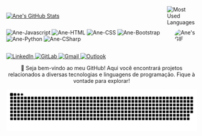 <div style="display: flex; justify-content: space-between; align-items: center;">
  <a href="https://github.com/AneDuarte">
    <img width="48%" src="https://github-readme-stats.vercel.app/api?username=AneDuarte&show_icons=true&theme=tokyonight&include_all_commits=true&count_private=true" alt="Ane's GitHub Stats">
  </a>
  <a href="https://github.com/AneDuarte">
    <img width="48%" align="right" src="https://github-readme-stats.vercel.app/api/top-langs/?username=AneDuarte&layout=compact&langs_count=7&theme=tokyonight" alt="Most Used Languages">
  </a>
</div>

<div style="display:flex; justify-content:space-between; align-items: center; margin:2% 0 2% 0">
  <div style="display:inline-block; align-itens:center">
    <img alt="Ane-Javascript" height="30" width="40" src="https://cdn.jsdelivr.net/gh/devicons/devicon/icons/javascript/javascript-original.svg">
    <img alt="Ane-HTML" height="30" width="40" src="https://cdn.jsdelivr.net/gh/devicons/devicon/icons/html5/html5-original.svg">
    <img alt="Ane-CSS" height="30" width="40" src="https://cdn.jsdelivr.net/gh/devicons/devicon/icons/css3/css3-original.svg">
    <img alt="Ane-Bootstrap" height="35" width="40" src="https://cdn.jsdelivr.net/gh/devicons/devicon/icons/bootstrap/bootstrap-original.svg">
    <img alt="Ane-Python" height="30" width="40" src="https://cdn.jsdelivr.net/gh/devicons/devicon/icons/python/python-original.svg">
    <img alt="Ane-CSharp" height="30" width="40" src="https://cdn.jsdelivr.net/gh/devicons/devicon/icons/csharp/csharp-original.svg">
  </div>
  <div style="display:inline-block">
    <img height="140" style="border-radius: 50px;" src="https://cdn.discordapp.com/attachments/917778748374384642/917778823183994910/picasion.com_0b01889b0e59e306d486874039c7f81e.gif" alt="Ane's GIF">
  </div>
</div>

##

<div align="left"> 
  <a href="https://www.linkedin.com/in/anebduarte/" target="_blank">
    <img src="https://img.shields.io/badge/-LinkedIn-%230077B5?style=for-the-badge&logo=linkedin&logoColor=white" alt="LinkedIn">
  </a>
  <a href="https://gitlab.com/AneDuarte" target="_blank">
    <img src="https://img.shields.io/badge/GitLab-330F63?style=for-the-badge&logo=gitlab&logoColor=white" alt="GitLab">
  </a>
  <a href="mailto:anart.lodes73@gmail.com">
    <img src="https://img.shields.io/badge/-Gmail-%23333?style=for-the-badge&logo=gmail&logoColor=white" alt="Gmail">
  </a>
  <a href="mailto:ane_duarte@outlook.com">
    <img src="https://img.shields.io/badge/Microsoft_Outlook-0078D4?style=for-the-badge&logo=microsoft-outlook&logoColor=white" alt="Outlook">
  </a>
</div>



<div align="center">
  <p align="center">🚀 Seja bem-vindo ao meu GitHub! Aqui você encontrará projetos relacionados a diversas tecnologias e linguagens de programação. Fique à vontade para explorar!</p>
</div>

<div align="center">
  <img src="https://github.com/AneDuarte/AneDuarte/blob/output/github-contribution-grid-snake.svg" alt="Snake Animation">
</div>
